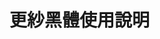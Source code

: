 <script setup>
import FontsPreview from '../../../components/FontsPreview.vue'
</script>

# 更紗黑體使用說明

<ClientOnly>
  <FontsPreview font="sarasa" lang="zh-tw" />
</ClientOnly>
